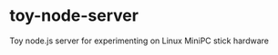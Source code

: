 toy-node-server
===============

Toy node.js server for experimenting on Linux MiniPC stick hardware
